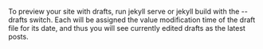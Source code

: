 To preview your site with drafts, run jekyll serve or jekyll build with the --drafts switch. Each will be assigned the value modification time of the draft file for its date, and thus you will see currently edited drafts as the latest posts.

